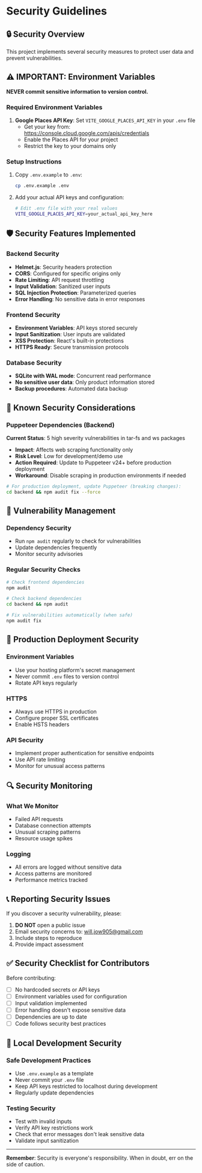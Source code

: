 # Security Guidelines

## 🔒 Security Overview

This project implements several security measures to protect user data and prevent vulnerabilities.

## ⚠️ IMPORTANT: Environment Variables

**NEVER commit sensitive information to version control.**

### Required Environment Variables

1. **Google Places API Key**: Set `VITE_GOOGLE_PLACES_API_KEY` in your `.env` file
   - Get your key from: https://console.cloud.google.com/apis/credentials
   - Enable the Places API for your project
   - Restrict the key to your domains only

### Setup Instructions

1. Copy `.env.example` to `.env`:
   ```bash
   cp .env.example .env
   ```

2. Add your actual API keys and configuration:
   ```bash
   # Edit .env file with your real values
   VITE_GOOGLE_PLACES_API_KEY=your_actual_api_key_here
   ```

## 🛡️ Security Features Implemented

### Backend Security
- **Helmet.js**: Security headers protection
- **CORS**: Configured for specific origins only
- **Rate Limiting**: API request throttling
- **Input Validation**: Sanitized user inputs
- **SQL Injection Protection**: Parameterized queries
- **Error Handling**: No sensitive data in error responses

### Frontend Security
- **Environment Variables**: API keys stored securely
- **Input Sanitization**: User inputs are validated
- **XSS Protection**: React's built-in protections
- **HTTPS Ready**: Secure transmission protocols

### Database Security
- **SQLite with WAL mode**: Concurrent read performance
- **No sensitive user data**: Only product information stored
- **Backup procedures**: Automated data backup

## 🚨 Known Security Considerations

### Puppeteer Dependencies (Backend)
**Current Status**: 5 high severity vulnerabilities in tar-fs and ws packages
- **Impact**: Affects web scraping functionality only
- **Risk Level**: Low for development/demo use
- **Action Required**: Update to Puppeteer v24+ before production deployment
- **Workaround**: Disable scraping in production environments if needed

```bash
# For production deployment, update Puppeteer (breaking changes):
cd backend && npm audit fix --force
```

## 🚨 Vulnerability Management

### Dependency Security
- Run `npm audit` regularly to check for vulnerabilities
- Update dependencies frequently
- Monitor security advisories

### Regular Security Checks
```bash
# Check frontend dependencies
npm audit

# Check backend dependencies
cd backend && npm audit

# Fix vulnerabilities automatically (when safe)
npm audit fix
```

## 📱 Production Deployment Security

### Environment Variables
- Use your hosting platform's secret management
- Never commit `.env` files to version control
- Rotate API keys regularly

### HTTPS
- Always use HTTPS in production
- Configure proper SSL certificates
- Enable HSTS headers

### API Security
- Implement proper authentication for sensitive endpoints
- Use API rate limiting
- Monitor for unusual access patterns

## 🔍 Security Monitoring

### What We Monitor
- Failed API requests
- Database connection attempts
- Unusual scraping patterns
- Resource usage spikes

### Logging
- All errors are logged without sensitive data
- Access patterns are monitored
- Performance metrics tracked

## 📞 Reporting Security Issues

If you discover a security vulnerability, please:

1. **DO NOT** open a public issue
2. Email security concerns to: will.jow905@gmail.com
3. Include steps to reproduce
4. Provide impact assessment

## ✅ Security Checklist for Contributors

Before contributing:

- [ ] No hardcoded secrets or API keys
- [ ] Environment variables used for configuration
- [ ] Input validation implemented
- [ ] Error handling doesn't expose sensitive data
- [ ] Dependencies are up to date
- [ ] Code follows security best practices

## 🔧 Local Development Security

### Safe Development Practices
- Use `.env.example` as a template
- Never commit your `.env` file
- Keep API keys restricted to localhost during development
- Regularly update dependencies

### Testing Security
- Test with invalid inputs
- Verify API key restrictions work
- Check that error messages don't leak sensitive data
- Validate input sanitization

---

**Remember**: Security is everyone's responsibility. When in doubt, err on the side of caution. 
